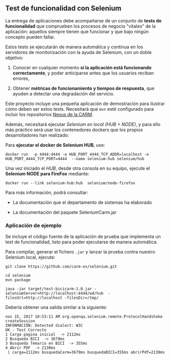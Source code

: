 
## Test de funcionalidad con Selenium

La entrega de aplicaciones debe acompañarse de un conjunto de **tests de funcionalidad** que comprueben los procesos de negocio "vitales" de la aplicación: aquellos siempre tienen que funcionar y que bajo ningún concepto pueden fallar. 

Estos tests se ejecutarán de manera automática y continua en los servidores de monitorización con la ayuda de Selenium, con un doble objetivo:

1. Conocer en cualquier momento **si la aplicación está funcionando correctamente**, y poder anticiparse antes que los usuarios reciban errores,

2. Obtener **métricas de funcionamiento y tiempos de respuesta**, que ayuden a detectar una degradación del servicio.


Este proyecto incluye una pequeña aplicación de demostración para ilustrar cómo deben ser estos tests. Necesitará  que `mvn` esté configurado para incluir los repositorios [Nexus de la CARM](http://nexus.carm.es).


Además, necesitará ejecutar *Selenium en local (HUB + NODE)*, y para ello más práctico será usar los contenedores dockers que los propios desarrolladores han realizado:

Para **ejecutar el docker de Selenium HUB**, use:

``` 
docker run  -p 4444:4444 -e HUB_PORT_4444_TCP_ADDR=localhost -e HUB_PORT_4444_TCP_PORT=4444  --name selenium-hub selenium/hub
```


Una vez iniciado el *HUB*, desde otra consola en su equipo, ejecute el **Selenium NODE para FireFox** mediante:


``` 
docker run --link selenium-hub:hub  selenium/node-firefox
```

Para más información, podrá consultar:

* La documentación que el departamento de sistemas ha elaborado

* La documentación del paquete SeleniumCarm.jar


### Aplicación de ejemplo

Se incluye el código fuente de la aplicación de prueba que implementa un test de funcionalidad, listo para poder ejecutarse de manera automática.

Para compilar, generar el fichero `.jar` y lanzar  la prueba contra nuestro Selenium local, ejecute:


```
git clone https://github.com/carm-es/selenium.git

cd selenium
mvn package

java -jar target/test-bicicarm-1.0.jar -seleniumServer=http://localhost:4444/wd/hub  -filesUrl=http://localhost -filesDir=/tmp/

```

Debería obtener una salida similar a la siguiente:

``` 
nov 15, 2017 10:53:11 AM org.openqa.selenium.remote.ProtocolHandshake createSession
INFORMACIÓN: Detected dialect: W3C
OK - Test Correcto
1 Carga pagina inicial  -> 2112ms 
2 Busqueda BICI  -> 3679ms 
3 Busqueda Temario en BICI  -> 355ms 
4 Abrir PDF  -> 2138ms 
 | carga=2112ms busquedaCarm=3679ms busquedaBICI=355ms abrirPdf=2138ms 
``` 


